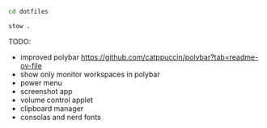 ```bash
cd dotfiles
```

```bash
stow .
```


TODO:
- improved polybar https://github.com/catppuccin/polybar?tab=readme-ov-file
- show only monitor workspaces in polybar
- power menu
- screenshot app
- volume control applet
- clipboard manager
- consolas and nerd fonts
